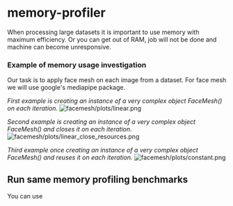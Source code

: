 # memory-profiler

When processing large datasets it is important to use memory with maximum efficiency.
Or you can get out of RAM, job will not be done and machine can become unresponsive.

### Example of memory usage investigation

Our task is to apply face mesh on each image from a dataset. For face mesh we will use google's mediapipe package. 

*First example is creating an instance of a very complex object FaceMesh() on each iteration.*
![facemesh/plots/linear.png](facemesh/plots/linear.png)

*Second example is creating an instance of a very complex object FaceMesh() and closes it on each iteration.* 
![facemesh/plots/linear_close_resources.png](facemesh/plots/linear_close_resources.png)

*Third example once creating an instance of a very complex object FaceMesh() and reuses it on each iteration.*
![facemesh/plots/constant.png](facemesh/plots/constant.png)

## Run same memory profiling benchmarks 

You can use 